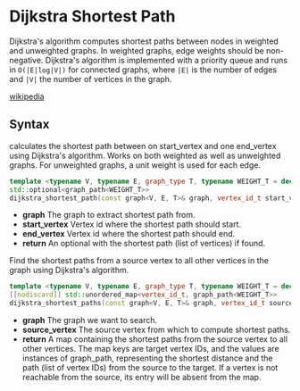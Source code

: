 # Dijkstra Shortest Path

Dijkstra's algorithm computes shortest paths between nodes in weighted and unweighted graphs. In weighted graphs,
edge weights should be non-negative. Dijkstra's algorithm is implemented with a priority queue and runs
in `O(|E|log|V|)` for connected graphs, where `|E|` is the number of edges and `|V|` the number of vertices in the
graph.

[wikipedia](https://en.wikipedia.org/wiki/Dijkstra%27s_algorithm)

## Syntax

calculates the shortest path between on start_vertex and one end_vertex using Dijkstra's algorithm. Works on both
weighted as well as unweighted graphs. For unweighted graphs, a unit weight is used for each edge.

```cpp
template <typename V, typename E, graph_type T, typename WEIGHT_T = decltype(get_weight(std::declval<E>()))>
std::optional<graph_path<WEIGHT_T>> 
dijkstra_shortest_path(const graph<V, E, T>& graph, vertex_id_t start_vertex, vertex_id_t end_vertex);
```

- **graph** The graph to extract shortest path from.
- **start_vertex** Vertex id where the shortest path should start.
- **end_vertex** Vertex id where the shortest path should end.
- **return** An optional with the shortest path (list of vertices) if found.

Find the shortest paths from a source vertex to all other vertices in the graph using Dijkstra's algorithm.

```cpp
template <typename V, typename E, graph_type T, typename WEIGHT_T = decltype(get_weight(std::declval<E>()))>
[[nodiscard]] std::unordered_map<vertex_id_t, graph_path<WEIGHT_T>>
dijkstra_shortest_paths(const graph<V, E, T>& graph, vertex_id_t source_vertex);
```

- **graph** The graph we want to search.
- **source_vertex** The source vertex from which to compute shortest paths.
- **return** A map containing the shortest paths from the source vertex to all other vertices. The map keys are target
  vertex IDs, and the values are instances of graph_path, representing the shortest distance and the path (list of
  vertex IDs) from the source to the target. If a vertex is not reachable from the source, its entry will be absent from
  the map.